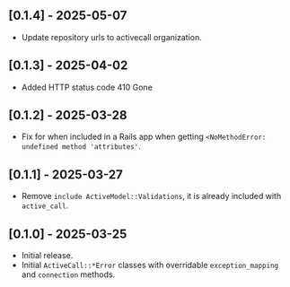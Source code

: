 ## [0.1.4] - 2025-05-07

- Update repository urls to activecall organization.

## [0.1.3] - 2025-04-02

- Added HTTP status code 410 Gone

## [0.1.2] - 2025-03-28

- Fix for when included in a Rails app when getting `<NoMethodError: undefined method 'attributes'`.

## [0.1.1] - 2025-03-27

- Remove `include ActiveModel::Validations`, it is already included with `active_call`.

## [0.1.0] - 2025-03-25

- Initial release.
- Initial `ActiveCall::*Error` classes with overridable `exception_mapping` and `connection` methods.
